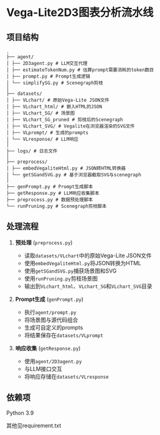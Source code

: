 # Vega-Lite2D3图表分析流水线


## 项目结构

```
.
├── agent/
│ ├── 2D3agent.py # LLM交互代理
│ ├── estimateTokenNum.py # 估算prompt需要消耗的token数目
│ ├── prompt.py # Prompt生成逻辑
│ └── simplifySG.py # Scenegraph剪枝
│
├── datasets/
│ ├── VLchart/ # 原始Vega-Lite JSON文件
│ ├── VLchart_html/ # 嵌入HTML的JSON
│ ├── VLchart_SG/ # 场景图
│ ├── VLchart_SG_pruned # 剪枝后的Scenegraph
│ ├── VLchart_SVG/ # Vegalite在浏览器渲染的SVG文件
│ ├── VLprompt/ # 生成的prompts
│ └── VLresponse/ # LLM响应
│
├── logs/ # 日志文件
│
├── preprocess/
│ ├── embedVegaliteHtml.py # JSON转HTML转换器
│ └── getSGandSVG.py # 基于浏览器截取SVG与scenegraph
│
├── genPrompt.py # Prompt生成脚本
├── getResponse.py # LLM响应收集脚本
├── preprocess.py # 数据预处理脚本
└── runPruning.py # Scenegraph剪枝脚本
```

## 处理流程

1. **预处理** (`preprocess.py`)
   - 读取`datasets/VLchart`中的原始Vega-Lite JSON文件
   - 使用`embedVegaliteHtml.py`将JSON转换为HTML
   - 使用`getSGandSVG.py`捕获场景图和SVG
   - 使用`runPruning.py`剪枝场景图
   - 输出到`VLchart_html`、`VLchart_SG`和`VLchart_SVG`目录

2. **Prompt生成** (`genPrompt.py`)
   - 执行`agent/prompt.py`
   - 将场景图与源代码组合
   - 生成可自定义的prompts
   - 将结果保存在`datasets/VLprompt`

3. **响应收集** (`getResponse.py`)
   - 使用`agent/2D3agent.py`
   - 与LLM接口交互
   - 将响应存储在`datasets/VLresponse`

## 依赖项
Python 3.9

其他见requirement.txt
